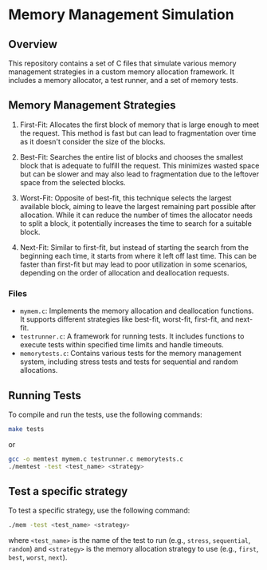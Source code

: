 # Memory Management Simulation

## Overview

This repository contains a set of C files that simulate various memory management strategies in a custom memory allocation framework. It includes a memory allocator, a test runner, and a set of memory tests.

## Memory Management Strategies

1. First-Fit: Allocates the first block of memory that is large enough to meet the request. This method is fast but can lead to fragmentation over time as it doesn't consider the size of the blocks.

2. Best-Fit: Searches the entire list of blocks and chooses the smallest block that is adequate to fulfill the request. This minimizes wasted space but can be slower and may also lead to fragmentation due to the leftover space from the selected blocks.

3. Worst-Fit: Opposite of best-fit, this technique selects the largest available block, aiming to leave the largest remaining part possible after allocation. While it can reduce the number of times the allocator needs to split a block, it potentially increases the time to search for a suitable block.

4. Next-Fit: Similar to first-fit, but instead of starting the search from the beginning each time, it starts from where it left off last time. This can be faster than first-fit but may lead to poor utilization in some scenarios, depending on the order of allocation and deallocation requests.

### Files

- `mymem.c`: Implements the memory allocation and deallocation functions. It supports different strategies like best-fit, worst-fit, first-fit, and next-fit.
- `testrunner.c`: A framework for running tests. It includes functions to execute tests within specified time limits and handle timeouts.
- `memorytests.c`: Contains various tests for the memory management system, including stress tests and tests for sequential and random allocations.

## Running Tests

To compile and run the tests, use the following commands:

```bash
make tests
```

or

```bash
gcc -o memtest mymem.c testrunner.c memorytests.c
./memtest -test <test_name> <strategy>
```

## Test a specific strategy

To test a specific strategy, use the following command:

```bash
./mem -test <test_name> <strategy>
```

where `<test_name>` is the name of the test to run (e.g., `stress`, `sequential`, `random`) and `<strategy>` is the memory allocation strategy to use (e.g., `first`, `best`, `worst`, `next`).
